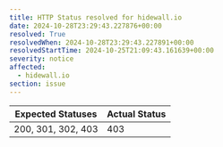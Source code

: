```yaml
---
title: HTTP Status resolved for hidewall.io
date: 2024-10-28T23:29:43.227876+00:00
resolved: True
resolvedWhen: 2024-10-28T23:29:43.227891+00:00
resolvedStartTime: 2024-10-25T21:09:43.161639+00:00
severity: notice
affected:
  - hidewall.io
section: issue
---
```


| Expected Statuses | Actual Status  |
|-------------------|----------------|
| 200, 301, 302, 403 | 403 |
